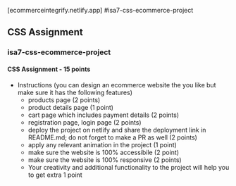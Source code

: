 [ecommerceintegrify.netlify.app]
#isa7-css-ecommerce-project

## CSS Assignment

### isa7-css-ecommerce-project

#### CSS Assignment - 15 points

- Instructions (you can design an ecommerce website the you like but make sure it has the following features)
  - products page (2 points)
  - product details page (1 point)
  - cart page which includes payment details (2 points)
  - registration page, login page (2 points)
  - deploy the project on netlify and share the deployment link in README.md; do not forget to make a PR as well (2 points)
  - apply any relevant animation in the project (1 point)
  - make sure the website is 100% accessibile (2 point)
  - make sure the website is 100% responsive (2 points)
  - Your creativity and additional functionality to the project will help you to get extra 1 point
